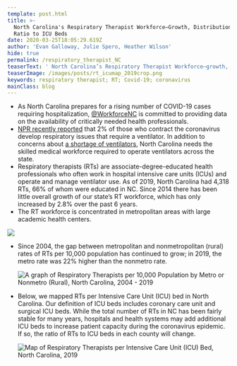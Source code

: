 ```yaml
---
template: post.html
title: >-
  North Carolina's Respiratory Therapist Workforce—Growth, Distribution and
  Ratio to ICU Beds  
date: 2020-03-25T18:05:29.619Z
author: 'Evan Galloway, Julie Spero, Heather Wilson'
hide: true
permalink: /respiratory_therapist_NC
teaserText: ' North Carolina’s Respiratory Therapist Workforce—growth, distribution and ratio to ICU beds  '
teaserImage: /images/posts/rt_icumap_2019crop.png
keywords: respiratory therapist; RT; Covid-19; coronavirus
mainClass: blog
---
```

* As North Carolina prepares for a rising number of COVID-19 cases requiring hospitalization, [@WorkforceNC](https://twitter.com/WorkforceNC) is committed to providing data on the availability of critically needed health professionals.  
* [NPR recently reported](https://www.npr.org/2020/03/19/818192507/are-there-enough-skilled-medical-workers-to-run-ventilators) that 2% of those who contract the coronavirus develop respiratory issues that require a ventilator.  In addition to concerns about [a shortage of ventilators](https://www.nytimes.com/2020/03/18/business/coronavirus-ventilator-shortage.html), North Carolina needs the skilled medical workforce required to operate ventilators across the state.
* Respiratory therapists (RTs) are associate-degree-educated health professionals who often work in hospital intensive care units (ICUs) and operate and manage ventilator use. As of 2019, North Carolina had 4,318 RTs, 66% of whom were educated in NC. Since 2014 there has been little overall growth of our state’s RT workforce, which has only increased by 2.8% over the past 6 years. 
* The RT workforce is concentrated in metropolitan areas with large academic health centers. 


![](/images/posts/rt_map_2019_histo.png)


* Since 2004, the gap between metropolitan and nonmetropolitan (rural) rates of RTs per 10,000 population has continued to grow; in 2019, the metro rate was 22% higher than the nonmetro rate.


  ![A graph of Respiratory Therapists per 10,000 Population by Metro or Nonmetro (Rural), North Carolina, 2004 - 2019](/images/posts/rt_metro_2019.png "A graph of Respiratory Therapists per 10,000 Population by Metro or Nonmetro (Rural), North Carolina, 2004 - 2019")


* Below, we mapped RTs per Intensive Care Unit (ICU) bed in North Carolina. Our definition of ICU beds includes coronary care unit and surgical ICU beds. While the total number of RTs in NC has been fairly stable for many years, hospitals and health systems may add additional ICU beds to increase patient capacity during the coronavirus epidemic. If so, the ratio of RTs to ICU beds in each county will change.


  ![Map of Respiratory Therapists per Intensive Care Unit (ICU) Bed, North Carolina, 2019](/images/posts/rt_icumap_2019.png "Respiratory Therapists per Intensive Care Unit (ICU) Bed, North Carolina, 2019")